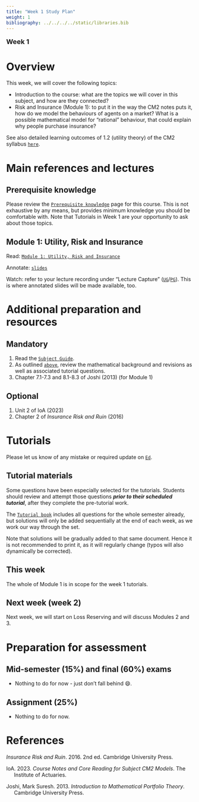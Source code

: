 ```yaml
---
title: "Week 1 Study Plan"
weight: 1
bibliography: ../../../../static/libraries.bib
---
```


<p style="font-size:18px;font-weight:bold;">
Week 1
</p>

# Overview

This week, we will cover the following topics:

- Introduction to the course: what are the topics we will cover in this subject, and how are they connected?
- Risk and Insurance (Module 1): to put it in the way the CM2 notes puts it, how do we model the behaviours of agents on a market? What is a possible mathematical model for “rational” behaviour, that could explain why people purchase insurance?

See also detailed learning outcomes of 1.2 (utility theory) of the CM2 syllabus [`here`](../../0-subject-guide/SILO).

<!-- # Videos -->
<!-- Here is the week 1 video introduction. In this video I briefly introduce myself, the subject, and highlight some key aspect of the 2023 delivery and differences with previous years. -->
<!--  -->
<!-- <iframe height="420" width="640" allowfullscreen frameborder=0 src="https://echo360.net.au/media/faeb16b3-0ff2-4335-98fa-fde57450bfb3/public?autoplay=false&automute=false"></iframe> -->
<!--  -->
<!-- Furthermore, here is a video with detailed overview of the course resources and organisation: -->
<!--  -->
<!-- <iframe height="420" width="640" allowfullscreen frameborder=0 src="https://echo360.net.au/media/0a8d1f59-14ed-4003-b986-d652306668b1/public?autoplay=false&automute=false"></iframe> -->
<!--  -->
<!-- <p style="font-size:10px;color: rgb(252, 156, 249);"> If you wish to watch the embedded videos from Lecture Capture, you need to have logged in and <a href="https://canvas.lms.unimelb.edu.au/courses/150864/external_tools/701">entered Lecture Capture</a> via Canvas once for each session. This is to restrict access to students enrolled at the University of Melbourne only. </p> -->

# Main references and lectures

## Prerequisite knowledge

Please review the [`Prerequisite knowledge`](../../0-prerequisite-knowledge/) page for this course. This is not exhaustive by any means, but provides minimum knowledge you should be comfortable with. Note that Tutorials in Week 1 are your opportunity to ask about those topics.

## Module 1: Utility, Risk and Insurance

Read: [`Module 1: Utility, Risk and Insurance`](../../1-utility/m1-risk-insurance/)

Annotate: [`slides`](../../../output/23-Top-M1-lec.pdf)
<!-- [``annotated slides``](../../../output/22-GIM-M1-lec_a.pdf) -->

Watch: refer to your lecture recording under “Lecture Capture” ([`UG`](https://canvas.lms.unimelb.edu.au/courses/153686/external_tools/701)/[`PG`](https://canvas.lms.unimelb.edu.au/courses/154246/external_tools/701)). This is where annotated slides will be made available, too.

# Additional preparation and resources

## Mandatory

1.  Read the [`Subject Guide`](../../0-subject-guide).
2.  As outlined [`above`](../week-1/#prerequisite-knowledge), review the mathematical background and revisions as well as associated tutorial questions.
3.  Chapter 7.1-7.3 and 8.1-8.3 of Joshi (2013) (for Module 1)

## Optional

1.  Unit 2 of IoA (2023)
2.  Chapter 2 of *Insurance Risk and Ruin* (2016)

# Tutorials

Please let us know of any mistake or required update on [`Ed`](https://canvas.lms.unimelb.edu.au/courses/191080/external_tools/5837?display=borderless).

<!-- ## Pre-Tutorial work -->
<!-- Please study those questions **before** the tutorial. -->
<!-- Pre-Tutorial exercises are available in the [``Pre-Tutorial book``](https://canvas.lms.unimelb.edu.au/courses/173733/modules/items/4464391), which already includes solutions. It is recommended to attempt the questions *before* looking at the solutions -->

## Tutorial materials

Some questions have been especially selected for the tutorials. Students should review and attempt those questions ***prior to their scheduled tutorial***, after they complete the pre-tutorial work.

The [`Tutorial book`]() includes all questions for the whole semester already, but solutions will only be added sequentially at the end of each week, as we work our way through the set.

Note that solutions will be gradually added to that same document. Hence it is not recommended to print it, as it will regularly change (typos will also dynamically be corrected).

## This week

The whole of Module 1 is in scope for the week 1 tutorials.

<!-- Here is the recording available for Week 1 from William: -->
<!--  -->
<!-- <iframe height="420" width="640" allowfullscreen frameborder=0 src="https://echo360.net.au/media/986498e7-d7fa-42c4-8af0-492f068f4ccd/public?autoplay=false&automute=false"></iframe> -->
<!--  -->
<!-- Here is the recording available for Week 1 from Eric: -->
<!--  -->
<!-- <iframe height="420" width="640" allowfullscreen frameborder=0 src="https://echo360.net.au/media/a5dc442a-1e84-49c8-b317-3f4eb4c1cfa0/public?autoplay=false&automute=false"></iframe> -->
<!--  -->
<!-- <p style="font-size:10px;color: rgb(252, 156, 249);"> If you wish to watch the embedded videos from Lecture Capture, you need to have logged in and <a href="https://canvas.lms.unimelb.edu.au/courses/145406/external_tools/701">entered Lecture Capture</a> via Canvas once for each session. This is to restrict access to students enrolled at the University of Melbourne only. </p> -->

## Next week (week 2)

Next week, we will start on Loss Reserving and will discuss Modules 2 and 3.

<!-- ## Additional questions -->
<!-- The "additional questions" are here for reinforcement or revision, but are not the main focus of the tutorials. Solutions for those exercises are already available. -->

# Preparation for assessment

## Mid-semester (15%) and final (60%) exams

<!-- install.packages("devtools") -->
<!-- devtools::install_github("hadley/emo") -->

- Nothing to do for now - just don’t fall behind 😄.

<!-- devtools::install_github("hadley/emo") -->

## Assignment (25%)

- Nothing to do for now.

# References

<div id="refs" class="references csl-bib-body hanging-indent">

<div id="ref-Dic16" class="csl-entry">

*Insurance Risk and Ruin*. 2016. 2nd ed. Cambridge University Press.

</div>

<div id="ref-IoA23" class="csl-entry">

IoA. 2023. *Course Notes and Core Reading for Subject CM2 Models*. The Institute of Actuaries.

</div>

<div id="ref-Jos13" class="csl-entry">

Joshi, Mark Suresh. 2013. *Introduction to Mathematical Portfolio Theory*. Cambridge University Press.

</div>

</div>
